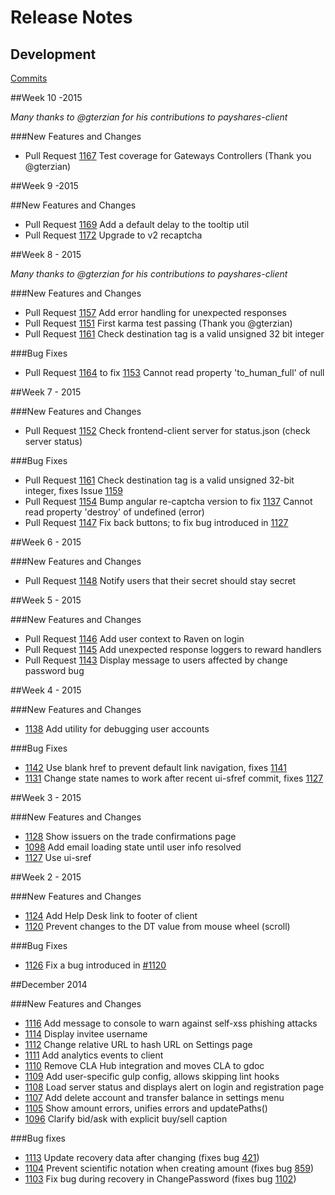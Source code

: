 # Release Notes

## Development

[Commits](https://github.com/payshares/payshares-client/commits/master)

##Week 10 -2015

_Many thanks to @gterzian for his contributions to payshares-client_

###New Features and Changes

 - Pull Request [1167](https://github.com/payshares/payshares-client/pull/1167) Test coverage for Gateways Controllers (Thank you @gterzian)

##Week 9 -2015

##New Features and Changes

 - Pull Request [1169](https://github.com/payshares/payshares-client/pull/1169) Add a default delay to the tooltip util
 - Pull Request [1172](https://github.com/payshares/payshares-client/pull/1172) Upgrade to v2 recaptcha

##Week 8 - 2015

_Many thanks to @gterzian for his contributions to payshares-client_

###New Features and Changes

 - Pull Request [1157](https://github.com/payshares/payshares-client/pull/1157) Add error handling for unexpected responses
 - Pull Request [1151](https://github.com/payshares/payshares-client/pull/1151) First karma test passing (Thank you @gterzian)
 - Pull Request [1161](https://github.com/payshares/payshares-client/pull/1161) Check destination tag is a valid unsigned 32 bit integer

###Bug Fixes

 - Pull Request [1164](https://github.com/payshares/payshares-client/pull/1164) to fix [1153](https://github.com/payshares/payshares-client/issues/1153) Cannot read property 'to_human_full' of null


##Week 7 - 2015

###New Features and Changes

 - Pull Request [1152](https://github.com/payshares/payshares-client/pull/1152) Check frontend-client server for status.json (check server status)

###Bug Fixes

 - Pull Request [1161](https://github.com/payshares/payshares-client/pull/1161) Check destination tag is a valid unsigned 32-bit integer, fixes Issue [1159](https://github.com/payshares/payshares-client/issues/1159)
 - Pull Request [1154](https://github.com/payshares/payshares-client/pull/1154) Bump angular re-captcha version to fix [1137](https://github.com/payshares/payshares-client/issues/1137) Cannot read property 'destroy' of undefined (error)
 - Pull Request [1147](https://github.com/payshares/payshares-client/pull/1147) Fix back buttons; to fix bug introduced in [1127](https://github.com/payshares/payshares-client/pull/1127)

##Week 6 - 2015

###New Features and Changes

 - Pull Request [1148](https://github.com/payshares/payshares-client/pull/1148) Notify users that their secret should stay secret

##Week 5 - 2015

###New Features and Changes

 - Pull Request [1146](https://github.com/payshares/payshares-client/pull/1146) Add user context to Raven on login
 - Pull Request [1145](https://github.com/payshares/payshares-client/pull/1145) Add unexpected response loggers to reward handlers
 - Pull Request [1143](https://github.com/payshares/payshares-client/pull/1143) Display message to users affected by change password bug

##Week 4 - 2015

###New Features and Changes
 
 - [1138](https://github.com/payshares/payshares-client/pull/1138) Add utility for debugging user accounts

 ###Bug Fixes

 - [1142](https://github.com/payshares/payshares-client/pull/1142) Use blank href to prevent default link navigation, fixes [1141](https://github.com/payshares/payshares-client/issues/1141)
 - [1131](https://github.com/payshares/payshares-client/pull/1131) Change state names to work after recent ui-sfref commit, fixes [1127](https://github.com/payshares/payshares-client/pull/1127)

##Week 3 - 2015

###New Features and Changes
 
 - [1128](https://github.com/payshares/payshares-client/pull/1128) Show issuers on the trade confirmations page
 - [1098](https://github.com/payshares/payshares-client/pull/1098) Add email loading state until user info resolved
 - [1127](https://github.com/payshares/payshares-client/pull/1127) Use ui-sref

##Week 2 - 2015

###New Features and Changes

 - [1124](https://github.com/payshares/payshares-client/pull/1124) Add Help Desk link to footer of client
 - [1120](https://github.com/payshares/payshares-client/pull/1120) Prevent changes to the DT value from mouse wheel (scroll)

###Bug Fixes

 - [1126](https://github.com/payshares/payshares-client/pull/1126) Fix a bug introduced in [#1120](https://github.com/payshares/payshares-client/pull/1120)

##December 2014

###New Features and Changes

 - [1116](https://github.com/payshares/payshares-client/pull/1116) Add message to console to warn against self-xss phishing attacks
 - [1114](https://github.com/payshares/payshares-client/pull/1114) Display invitee username 
 - [1112](https://github.com/payshares/payshares-client/pull/1112) Change relative URL to hash URL on Settings page 
 - [1111](https://github.com/payshares/payshares-client/pull/1111) Add analytics events to client
 - [1110](https://github.com/payshares/payshares-client/pull/1110) Remove CLA Hub integration and moves CLA to gdoc 
 - [1109](https://github.com/payshares/payshares-client/pull/1109) Add user-specific gulp config, allows skipping lint hooks 
 - [1108](https://github.com/payshares/payshares-client/pull/1108) Load server status and displays alert on login and registration  page
 - [1107](https://github.com/payshares/payshares-client/pull/1107) Add delete account and transfer balance in settings menu 
 - [1105](https://github.com/payshares/payshares-client/pull/1105) Show amount errors, unifies errors and updatePaths() 
 - [1096](https://github.com/payshares/payshares-client/pull/1096) Clarify bid/ask with explicit buy/sell caption 

###Bug fixes

 - [1113](https://github.com/payshares/payshares-client/pull/1113) Update recovery data after changing  (fixes bug [421](https://github.com/payshares/ix/issues/421)) 
 - [1104](https://github.com/payshares/payshares-client/pull/1104) Prevent scientific notation when creating amount (fixes bug [859](https://github.com/payshares/payshares-client/issues/859)) 
 - [1103](https://github.com/payshares/payshares-client/pull/1103) Fix bug during recovery in ChangePassword (fixes bug [1102](https://github.com/payshares/payshares-client/issues/1102))






